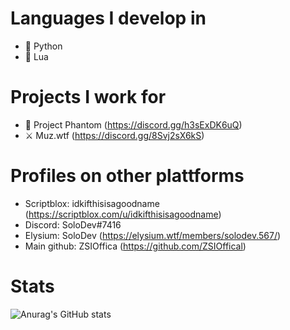 # Languages I develop in
- 🐍 Python
- 🌙 Lua

# Projects I work for
- 👻 Project Phantom (https://discord.gg/h3sExDK6uQ)
- ⚔ Muz.wtf (https://discord.gg/8Svj2sX6kS)
# Profiles on other plattforms
- Scriptblox: idkifthisisagoodname (https://scriptblox.com/u/idkifthisisagoodname)
- Discord: SoloDev#7416
- Elysium: SoloDev (https://elysium.wtf/members/solodev.567/)
- Main github: ZSIOffica (https://github.com/ZSIOffical)
# Stats
![Anurag's GitHub stats](https://github-readme-stats.vercel.app/api?username=DocsGuy&show_icons=true&theme=radical)
